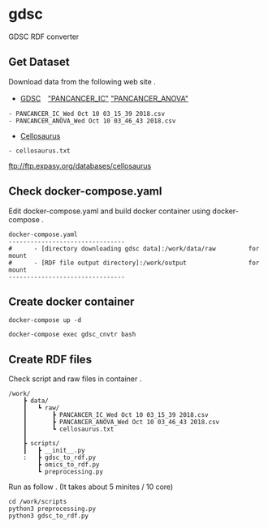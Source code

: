 # gdsc
GDSC RDF converter

## Get Dataset  
Download data from the following web site .
* [GDSC](https://www.cancerrxgene.org/downloads)　["PANCANCER_IC"](https://www.cancerrxgene.org/translation/drug/download#ic50) ["PANCANCER_ANOVA"](https://www.cancerrxgene.org/translation/drug/download#anova)

```
- PANCANCER_IC_Wed Oct 10 03_15_39 2018.csv
- PANCANCER_ANOVA_Wed Oct 10 03_46_43 2018.csv
```
 
* [Cellosaurus](https://web.expasy.org/cellosaurus/)
```
- cellosaurus.txt
```

ftp://ftp.expasy.org/databases/cellosaurus
## Check docker-compose.yaml
Edit docker-compose.yaml and build docker container using docker-compose .
```
docker-compose.yaml
--------------------------------
#      - [directory downloading gdsc data]:/work/data/raw         for mount
#      - [RDF file output directory]:/work/output                 for mount
--------------------------------
```

## Create docker container
```
docker-compose up -d

docker-compose exec gdsc_cnvtr bash
```

## Create RDF files
Check script and raw files in container .
```
/work/
    ┣ data/
    ┃   ┗ raw/
    ┃       ┣ PANCANCER_IC_Wed Oct 10 03_15_39 2018.csv
    ┃       ┣ PANCANCER_ANOVA_Wed Oct 10 03_46_43 2018.csv
    ┃       ┗ cellosaurus.txt
    ┃
    ┣ scripts/
    ┃   ┣ __init__.py
    :   ┣ gdsc_to_rdf.py
        ┣ omics_to_rdf.py           
        ┗ preprocessing.py
```

Run as follow . (It takes about 5 minites / 10 core)
```
cd /work/scripts
python3 preprocessing.py
python3 gdsc_to_rdf.py
```
